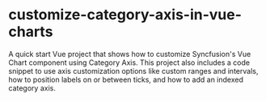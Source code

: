 # customize-category-axis-in-vue-charts
A quick start Vue project that shows how to customize Syncfusion's Vue Chart component using Category Axis. This project also includes a code snippet to use axis customization options like custom ranges and intervals, how to position labels on or between ticks, and how to add an indexed category axis.
